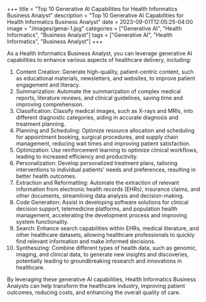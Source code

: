 +++
title = "Top 10 Generative AI Capabilities for Health Informatics Business Analyst"
description = "Top 10 Generative AI Capabilities for Health Informatics Business Analyst"
date = 2023-09-01T12:05:25-04:00
image = "/images/genai-1.jpg"
categories = ["Generative AI", "Health Informatics", "Business Analyst"]
tags = ["Generative AI", "Health Informatics", "Business Analyst"]
+++

As a Health Informatics Business Analyst, you can leverage generative AI capabilities to enhance various aspects of healthcare delivery, including:

1. Content Creation: Generate high-quality, patient-centric content, such as educational materials, newsletters, and websites, to improve patient engagement and literacy.
2. Summarization: Automate the summarization of complex medical reports, literature reviews, and clinical guidelines, saving time and improving comprehension.
3. Classification: Classify medical images, such as X-rays and MRIs, into different diagnostic categories, aiding in accurate diagnosis and treatment planning.
4. Planning and Scheduling: Optimize resource allocation and scheduling for appointment booking, surgical procedures, and supply chain management, reducing wait times and improving patient satisfaction.
5. Optimization: Use reinforcement learning to optimize clinical workflows, leading to increased efficiency and productivity.
6. Personalization: Develop personalized treatment plans, tailoring interventions to individual patients' needs and preferences, resulting in better health outcomes.
7. Extraction and Reformatting: Automate the extraction of relevant information from electronic health records (EHRs), insurance claims, and other documents, streamlining data analysis and decision-making.
8. Code Generation: Assist in developing software solutions for clinical decision support, telemedicine platforms, and population health management, accelerating the development process and improving system functionality.
9. Search: Enhance search capabilities within EHRs, medical literature, and other healthcare datasets, allowing healthcare professionals to quickly find relevant information and make informed decisions.
10. Synthesizing: Combine different types of health data, such as genomic, imaging, and clinical data, to generate new insights and discoveries, potentially leading to groundbreaking research and innovations in healthcare.

By leveraging these generative AI capabilities, Health Informatics Business Analysts can help transform the healthcare industry, improving patient outcomes, reducing costs, and enhancing the overall quality of care.